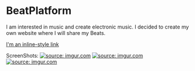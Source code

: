 # BeatPlatform

I am interested in music and create electronic music. I decided to create my own website where I will share my Beats.

[I'm an inline-style link](file:///C:/Users/user/Desktop/BeatPlatform/BeatPlatform(main).html)

ScreenShots:
<a href="https://imgur.com/eBojL3W"><img src="https://i.imgur.com/eBojL3W.png" title="source: imgur.com" /></a>
<a href="https://imgur.com/YF5bXwn"><img src="https://i.imgur.com/YF5bXwn.png" title="source: imgur.com" /></a>
<a href="https://imgur.com/Zxy0zoN"><img src="https://i.imgur.com/Zxy0zoN.png" title="source: imgur.com" /></a>

